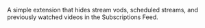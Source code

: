 A simple extension that hides stream vods, scheduled streams, and previously watched videos in the Subscriptions Feed.
